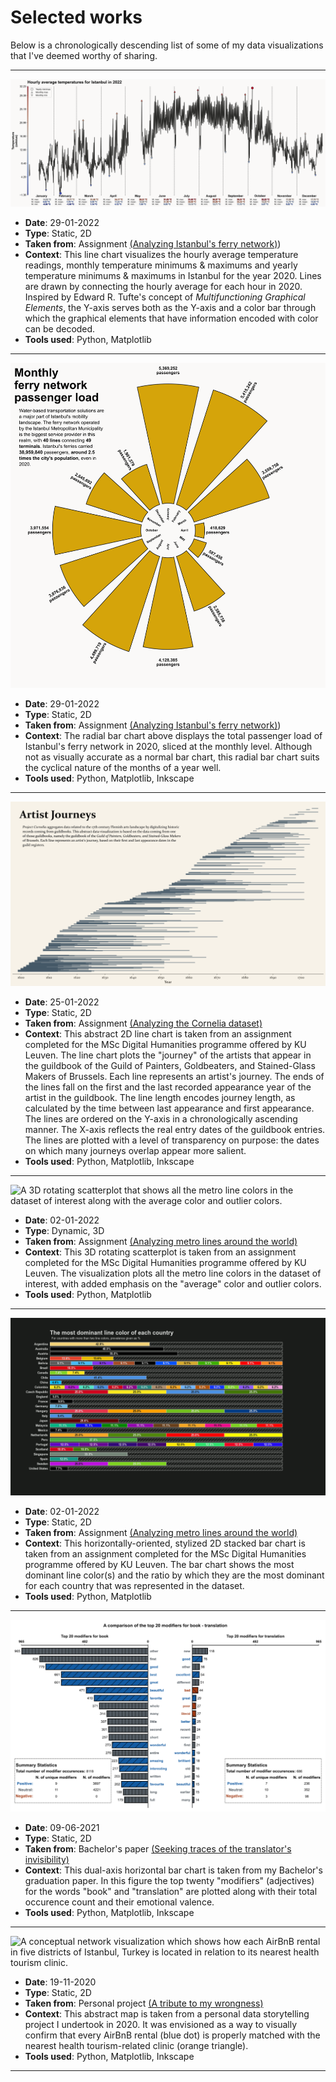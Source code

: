 # Selected works

Below is a chronologically descending list of some of my data visualizations that I've deemed worthy of sharing.

***

![A line chart that visualizes the hourly average temperature and monthly temperature minimums & maximums in Istanbul for the year 2020.](portfolio-media/29-01-2022_2.png)

- **Date**: 29-01-2022
- **Type**: Static, 2D
- **Taken from**: Assignment [(Analyzing Istanbul's ferry network)](https://github.com/ejgenc/data-analysis_istanbul-ferries))
- **Context**: This line chart visualizes the hourly average temperature readings, monthly temperature minimums & maximums and yearly temperature minimums & maximums in Istanbul for the year 2020. Lines are drawn by connecting the hourly average for each hour in 2020. Inspired by Edward R. Tufte's concept of *Multifunctioning Graphical Elements*, the Y-axis serves both as the Y-axis and a color bar through which the graphical elements that have information encoded with color can be decoded.
- **Tools used**: Python, Matplotlib

***

![A radial bar chart that displays the total passenger load of Istanbul's ferry network in 2020, separated at the monthly level.](portfolio-media/29-01-2022_1.png)

- **Date**: 29-01-2022
- **Type**: Static, 2D
- **Taken from**: Assignment [(Analyzing Istanbul's ferry network)](https://github.com/ejgenc/data-analysis_istanbul-ferries))
- **Context**: The radial bar chart above displays the total passenger load of Istanbul's ferry network in 2020, sliced at the monthly level. Although not as visually accurate as a normal bar chart, this radial bar chart suits the cyclical nature of the months of a year well.
- **Tools used**: Python, Matplotlib, Inkscape

***

![An abstract line chart that plots the "journeys" of the artists that appear in the guild register.](portfolio-media/25-01-2022.png)

- **Date**: 25-01-2022
- **Type**: Static, 2D
- **Taken from**: Assignment [(Analyzing the Cornelia dataset)](https://github.com/ejgenc/data-analysis_cornelia)
- **Context**: This abstract 2D line chart is taken from an assignment completed for the MSc Digital Humanities programme offered by KU Leuven. The line chart plots the "journey" of the artists that appear in the guildbook of the Guild of Painters, Goldbeaters, and Stained-Glass Makers of Brussels. Each line represents an artist's journey. The ends of the lines fall on the first and the last recorded appearance year of the artist in the guildbook. The line length encodes journey length, as calculated by the time between last appearance and first appearance. The lines are ordered on the Y-axis in a chronologically ascending manner. The X-axis reflects the real entry dates of the guildbook entries. The lines are plotted with a level of transparency on purpose: the dates on which many journeys overlap appear more salient.
- **Tools used**: Python, Matplotlib, Inkscape

***

![A 3D rotating scatterplot that shows all the metro line colors in the dataset of interest along with the average color and outlier colors.](portfolio-media/02-01-2022_1.gif)

- **Date**: 02-01-2022
- **Type**: Dynamic, 3D
- **Taken from**: Assignment [(Analyzing metro lines around the world)](https://github.com/ejgenc/data-analysis_city-lines)
- **Context**: This 3D rotating scatterplot is taken from an assignment completed for the MSc Digital Humanities programme offered by KU Leuven. The visualization plots all the metro line colors in the dataset of interest, with added emphasis on the "average" color and outlier colors.
- **Tools used**: Python, Matplotlib

***

![A horizontally-oriented, stylized 2D stacked bar chart that shows the most dominant metro line color(s) for each country.](portfolio-media/02-01-2022_2.png)

- **Date**: 02-01-2022
- **Type**: Static, 2D
- **Taken from**: Assignment [(Analyzing metro lines around the world)](https://github.com/ejgenc/data-analysis_city-lines)
- **Context**: This horizontally-oriented, stylized 2D stacked bar chart is taken from an assignment completed for the MSc Digital Humanities programme offered by KU Leuven. The bar chart shows the most dominant line color(s) and the ratio by which they are the most dominant for each country that was represented in the dataset.
- **Tools used**: Python, Matplotlib

***

![A dual-axis horizonal bar chart which plots the top twenty modifiers for the words "book" and "translation" in the dataset.](portfolio-media/09-06-2021.png)

- **Date**: 09-06-2021
- **Type**: Static, 2D
- **Taken from**: Bachelor's paper [(Seeking traces of the translator's invisibility)](https://github.com/ejgenc/data-analysis_goodreads-translation-reviews)
- **Context**: This dual-axis horizontal bar chart is taken from my Bachelor's graduation paper. In this figure the top twenty "modifiers" (adjectives) for the words "book" and "translation" are plotted along with their total occurence count and their emotional valence.
- **Tools used**: Python, Matplotlib, Inkscape

***

![A conceptual network visualization which shows how each AirBnB rental in five districts of Istanbul, Turkey is located in relation to its nearest health tourism clinic.](portfolio-media/19-11-2020.png)

- **Date**: 19-11-2020
- **Type**: Static, 2D
- **Taken from**: Personal project [(A tribute to my wrongness)](https://github.com/ejgenc/data-analysis_istanbul-health-tourism)
- **Context**: This abstract map is taken from a personal data storytelling project I undertook in 2020. It was envisioned as a way to visually confirm that every AirBnB rental (blue dot) is properly matched with the nearest health tourism-related clinic (orange triangle).
- **Tools used**: Python, Matplotlib, Inkscape

***
